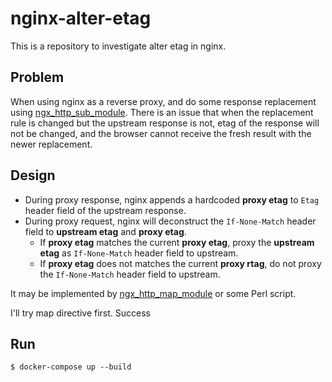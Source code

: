 # nginx-alter-etag

This is a repository to investigate alter etag in nginx.

## Problem

When using nginx as a reverse proxy, and do some response replacement using
[ngx_http_sub_module](). There is an issue that when the replacement rule is
changed but the upstream response is not, etag of the response will not be
changed, and the browser cannot receive the fresh result with the newer
replacement.

## Design

- During proxy response, nginx appends a hardcoded **proxy etag** to `Etag`
  header field of the upstream response.
- During proxy request, nginx will deconstruct the `If-None-Match` header field
  to **upstream etag** and **proxy etag**.
    - If **proxy etag** matches the current **proxy etag**, proxy the
      **upstream etag** as `If-None-Match` header field to upstream.
    - If **proxy etag** does not matches the current **proxy rtag**, do not proxy
      the `If-None-Match` header field to upstream.

It may be implemented by [ngx_http_map_module]() or some Perl script.

I'll try map directive first. Success

[ngx_http_sub_module]: http://nginx.org/en/docs/http/ngx_http_sub_module.html
[ngx_http_map_module]: http://nginx.org/en/docs/http/ngx_http_map_module.html

## Run

    $ docker-compose up --build
